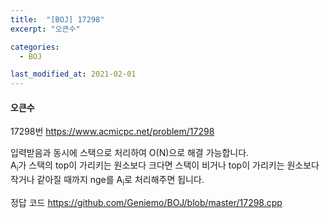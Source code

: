 ```yaml
---
title:  "[BOJ] 17298"
excerpt: "오큰수"

categories:
  - BOJ

last_modified_at: 2021-02-01
---
```


#### 오큰수

17298번 <https://www.acmicpc.net/problem/17298>

입력받음과 동시에 스택으로 처리하여 O(N)으로 해결 가능합니다.<br>
A<sub>i</sub>가 스택의 top이 가리키는 원소보다 크다면 스택이 비거나 top이 가리키는 원소보다 작거나 같아질 때까지 nge를 A<sub>i</sub>로 처리해주면 됩니다.

정답 코드 <https://github.com/Geniemo/BOJ/blob/master/17298.cpp>